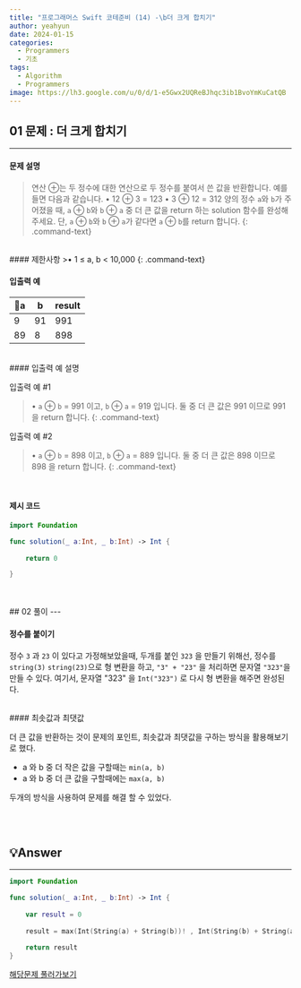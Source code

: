 ```yaml
---
title: "프로그래머스 Swift 코테준비 (14) -\b더 크게 합치기"
author: yeahyun
date: 2024-01-15
categories:
  - Programmers
  - 기초
tags:
  - Algorithm
  - Programmers
image: https://lh3.google.com/u/0/d/1-e5Gwx2UQReBJhqc3ib1BvoYmKuCatQB
---
```

## 01 문제 : 더 크게 합치기
---
#### 문제 설명

>연산 ⊕는 두 정수에 대한 연산으로 두 정수를 붙여서 쓴 값을 반환합니다. 예를 들면 다음과 같습니다.
>	• 12 ⊕ 3 = 123
>	• 3 ⊕ 12 = 312
>양의 정수 `a`와 `b`가 주어졌을 때, `a` ⊕ `b`와 `b` ⊕ `a` 중 더 큰 값을 return 하는 solution 함수를 완성해 주세요.
>단, `a` ⊕ `b`와 `b` ⊕ `a`가 같다면 `a` ⊕ `b`를 return 합니다.
{: .command-text}

<br>
#### 제한사항
>• 1 ≤ a, b < 10,000
{: .command-text}



<br>

#### 입출력 예

| a | b | result |
| ---- | ---- | ---- |
| 9 | 91 | 991 |
| 89 | 8 | 898 |

<br>
#### 입출력 예 설명

입출력 예 #1
>• `a` ⊕ `b` = 991 이고, `b` ⊕ `a` = 919 입니다. 둘 중 더 큰 값은 991 이므로 991을
return 합니다.
{: .command-text}

입출력 예 #2
>• `a` ⊕ `b` = 898 이고, `b` ⊕ `a` = 889 입니다. 둘 중 더 큰 값은 898 이므로 898
을 return 합니다.
{: .command-text}

<br>

#### 제시 코드

```swift
import Foundation

func solution(_ a:Int, _ b:Int) -> Int {
    
    return 0

}
```


<br>
<br>
## 02 풀이
---

#### 정수를 붙이기

정수 `3` 과 `23` 이 있다고 가정해보았을때, 두개를 붙인 `323` 을 만들기 위해선,
정수를 `string(3)` `string(23)`으로 형 변환을 하고, `"3" + "23"` 을 처리하면 문자열 `"323"`을 만들 수 있다.
여기서, 문자열 "323" 을 `Int("323")` 로 다시 형 변환을 해주면 완성된다.

<br>
#### 최솟값과 최댓값

더 큰 값을 반환하는 것이 문제의 포인트,
최솟값과 최댓값을 구하는 방식을 활용해보기로 했다.

- a 와 b 중 더 작은 값을 구할때는 `min(a, b)` 
- a 와 b 중 더 큰 값을 구할때에는 `max(a, b)`

두개의 방식을 사용하여 문제를 해결 할 수 있었다.
 


<br>
<br>

## 💡Answer
---

```swift
import Foundation

func solution(_ a:Int, _ b:Int) -> Int {
    
    var result = 0
    
    result = max(Int(String(a) + String(b))! , Int(String(b) + String(a))!)
    
    return result
}
```


[해당문제 풀러가보기](https://school.programmers.co.kr/learn/courses/30/lessons/181939)


